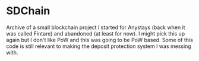 # SDChain
Archive of a small blockchain project I started for Anystays (back when it was called Fintare) and abandoned (at least for now). I might pick this up again but I don't like PoW and this was going to be PoW based. Some of this code is still relevant to making the deposit protection system I was messing with.
